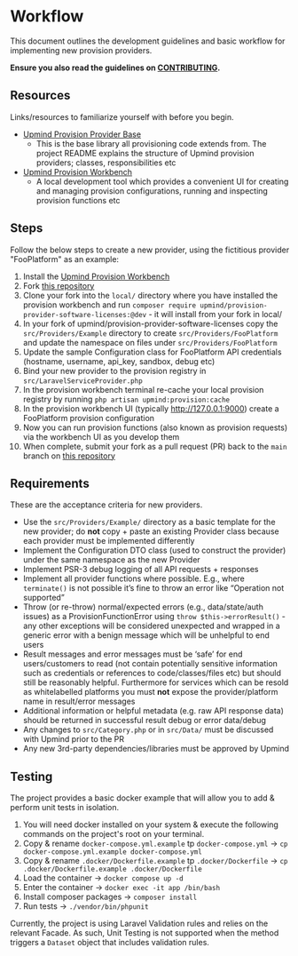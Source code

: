 # Workflow

This document outlines the development guidelines and basic workflow for implementing
new provision providers.

**Ensure you also read the guidelines on [CONTRIBUTING](CONTRIBUTING.md).**

## Resources

Links/resources to familiarize yourself with before you begin.

- [Upmind Provision Provider Base](https://github.com/upmind-automation/provision-provider-base#readme)
  - This is the base library all provisioning code extends from. The project README explains the structure of Upmind provision providers; classes, responsibilities etc
- [Upmind Provision Workbench](https://github.com/upmind-automation/provision-workbench#readme)
  - A local development tool which provides a convenient UI for creating and managing provision configurations, running and inspecting provision functions etc

## Steps

Follow the below steps to create a new provider, using the fictitious provider "FooPlatform" as an example:

1. Install the [Upmind Provision Workbench](https://github.com/upmind-automation/provision-workbench#readme)
2. Fork [this repository](https://github.com/upmind-automation/provision-provider-software-licenses)
3. Clone your fork into the `local/` directory where you have installed the provision workbench and run `composer require upmind/provision-provider-software-licenses:@dev` - it will install from your fork in local/
4. In your fork of upmind/provision-provider-software-licenses copy the `src/Providers/Example` directory to create `src/Providers/FooPlatform` and update the namespace on files under `src/Providers/FooPlatform`
5. Update the sample Configuration class for FooPlatform API credentials (hostname, username, api_key, sandbox, debug etc)
6. Bind your new provider to the provision registry in `src/LaravelServiceProvider.php`
7. In the provision workbench terminal re-cache your local provision registry by running `php artisan upmind:provision:cache`
8. In the provision workbench UI (typically http://127.0.0.1:9000) create a FooPlatform provision configuration
9. Now you can run provision functions (also known as provision requests) via the workbench UI as you develop them
10. When complete, submit your fork as a pull request (PR) back to the `main` branch on [this repository](https://github.com/upmind-automation/provision-provider-software-licenses)

## Requirements

These are the acceptance criteria for new providers.

- Use the `src/Providers/Example/` directory as a basic template for the new provider; do **not** copy + paste an existing Provider class because each provider must be implemented differently
- Implement the Configuration DTO class (used to construct the provider) under the same namespace as the new Provider
- Implement PSR-3 debug logging of all API requests + responses
- Implement all provider functions where possible. E.g., where `terminate()` is not possible it’s fine to throw an error like “Operation not supported”
- Throw (or re-throw) normal/expected errors (e.g., data/state/auth issues) as a ProvisionFunctionError using `throw $this->errorResult()` - any other exceptions will be considered unexpected and wrapped in a generic error with a benign message which will be unhelpful to end users
- Result messages and error messages must be ‘safe’ for end users/customers to read (not contain potentially sensitive information such as  credentials or references to code/classes/files etc) but should still be reasonably helpful. Furthermore for services which can be resold as whitelabelled platforms you must **not** expose the provider/platform name in result/error messages
- Additional information or helpful metadata (e.g. raw API response data) should be returned in successful result debug or error data/debug
- Any changes to `src/Category.php` or in `src/Data/` must be discussed with Upmind prior to the PR
- Any new 3rd-party dependencies/libraries must be approved by Upmind

## Testing

The project provides a basic docker example that will allow you to add & perform unit tests in isolation.

1. You will need docker installed on your system & execute the following commands on the project's root on your terminal.
2. Copy & rename `docker-compose.yml.example` tp `docker-compose.yml` -> `cp docker-compose.yml.example docker-compose.yml`
3. Copy & rename `.docker/Dockerfile.example` tp `.docker/Dockerfile` -> `cp .docker/Dockerfile.example .docker/Dockerfile`
4. Load the container -> `docker compose up -d`
5. Enter the container -> `docker exec -it app /bin/bash`
6. Install composer packages -> `composer install`
7. Run tests -> `./vendor/bin/phpunit`

Currently, the project is using Laravel Validation rules and relies on the relevant Facade.
As such, Unit Testing is not supported when the method triggers a `Dataset` object that includes validation rules.
